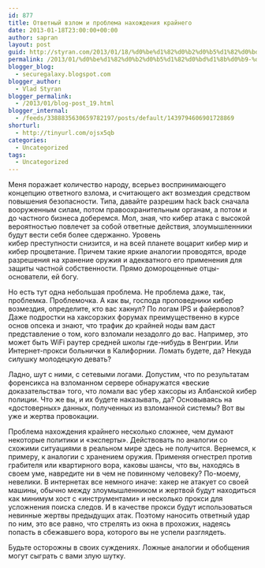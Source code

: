 ```yaml
---
id: 877
title: Ответный взлом и проблема нахождения крайнего
date: 2013-01-18T23:00:00+00:00
author: sapran
layout: post
guid: http://styran.com/2013/01/18/%d0%be%d1%82%d0%b2%d0%b5%d1%82%d0%bd%d1%8b%d0%b9-%d0%b2%d0%b7%d0%bb%d0%be%d0%bc-%d0%b8-%d0%bf%d1%80%d0%be%d0%b1%d0%bb%d0%b5%d0%bc%d0%b0-%d0%bd%d0%b0%d1%85%d0%be%d0%b6%d0%b4%d0%b5%d0%bd%d0%b8%d1%8f/
permalink: /2013/01/%d0%be%d1%82%d0%b2%d0%b5%d1%82%d0%bd%d1%8b%d0%b9-%d0%b2%d0%b7%d0%bb%d0%be%d0%bc-%d0%b8-%d0%bf%d1%80%d0%be%d0%b1%d0%bb%d0%b5%d0%bc%d0%b0-%d0%bd%d0%b0%d1%85%d0%be%d0%b6%d0%b4%d0%b5%d0%bd%d0%b8%d1%8f/
blogger_blog:
  - securegalaxy.blogspot.com
blogger_author:
  - Vlad Styran
blogger_permalink:
  - /2013/01/blog-post_19.html
blogger_internal:
  - /feeds/3388835630659782197/posts/default/1439794606901728869
shorturl:
  - http://tinyurl.com/ojsx5qb
categories:
  - Uncategorized
tags:
  - Uncategorized
---
```

Меня поражает количество народу, всерьез воспринимающего концепцию ответного взлома, и&nbsp;считающего&nbsp;акт возмездия средством повышения безопасности. Типа, давайте разрешим hack back сначала вооруженным силам, потом правоохранительным органам, а потом и до частного бизнеса доберемся. Мол, зная, что кибер атака с высокой вероятностью повлечет за собой ответные действия, злоумышленники будут вести себя более сдержанно. Уровень кибер&nbsp;преступности&nbsp;снизится, и на всей планете воцарит кибер мир и кибер процветание. Причем такие яркие аналогии проводятся, вроде разрешения на хранение оружия и адекватного его&nbsp;применения&nbsp;для защиты частной собственности. Прямо доморощенные отцы-основатели, ей богу.

Но есть тут одна небольшая проблема. Не проблема даже, так, проблемка. Проблемочка. А как вы, господа проповедники кибер возмездия, определите, кто вас хакнул? По логам IPS и файерволов? Даже подростки на хаксорзких форумах&nbsp;преимущественно&nbsp;в курсе основ опсека и знают, что трафик до крайней ноды вам даст представление о том, кого взломали незадолго до вас. Например, это может быть WiFi раутер средней школы где-нибудь в Венгрии. Или Интернет-прокси больнички в Калифорнии. Ломать будете, да? Некуда силушку молодецкую девать?

Ладно, шут с ними, с сетевыми логами. Допустим, что по результатам форенсикса на&nbsp;взломанном&nbsp;сервере обнаружатся &#171;веские доказательства&#187; того, что ломали вас убер хаксоры из Албанской кибер полиции. Что же вы, и их будете наказывать, да? Основываясь на &#171;достоверных&#187; данных, полученных из взломанной системы? Вот вы уже и жертва провокации.

Проблема нахождения крайнего несколько сложнее, чем думают некоторые политики и &#171;эксперты&#187;.&nbsp;Действовать&nbsp;по аналогии со схожими ситуациями в реальном мире здесь не получится. Вернемся, к примеру, к аналогии с хранением оружия. Применяя огнестрел против грабителя или&nbsp;квартирного&nbsp;вора, каковы шансы, что вы, находясь в своем уме, навредите ни в чем не повинному человеку? По-моему, невелики. В интернетах все немного иначе: хакер не атакует со своей машины, обычно между злоумышленником и жертвой будут находиться как минимум хост с &#171;инструментами&#187; и несколько прокси для усложнения поиска следов. И в качестве прокси будут использоваться невинные жертвы предыдущих атак. Поэтому наносить ответный удар по ним, это все равно, что стрелять из окна в прохожих, надеясь попасть в сбежавшего вора, которого вы не успели разглядеть.

Будьте осторожны в своих суждениях. Ложные аналогии и обобщения могут сыграть с вами злую шутку.

<div class="addtoany_share_save_container addtoany_content_bottom">
  <div class="a2a_kit a2a_kit_size_32 addtoany_list a2a_target" id="wpa2a_261">
    <a class="a2a_button_facebook" href="http://www.addtoany.com/add_to/facebook?linkurl=https%3A%2F%2Fblog.styran.com%2F2013%2F01%2F%25d0%25be%25d1%2582%25d0%25b2%25d0%25b5%25d1%2582%25d0%25bd%25d1%258b%25d0%25b9-%25d0%25b2%25d0%25b7%25d0%25bb%25d0%25be%25d0%25bc-%25d0%25b8-%25d0%25bf%25d1%2580%25d0%25be%25d0%25b1%25d0%25bb%25d0%25b5%25d0%25bc%25d0%25b0-%25d0%25bd%25d0%25b0%25d1%2585%25d0%25be%25d0%25b6%25d0%25b4%25d0%25b5%25d0%25bd%25d0%25b8%25d1%258f%2F&linkname=%D0%9E%D1%82%D0%B2%D0%B5%D1%82%D0%BD%D1%8B%D0%B9%20%D0%B2%D0%B7%D0%BB%D0%BE%D0%BC%20%D0%B8%20%D0%BF%D1%80%D0%BE%D0%B1%D0%BB%D0%B5%D0%BC%D0%B0%20%D0%BD%D0%B0%D1%85%D0%BE%D0%B6%D0%B4%D0%B5%D0%BD%D0%B8%D1%8F%20%D0%BA%D1%80%D0%B0%D0%B9%D0%BD%D0%B5%D0%B3%D0%BE" title="Facebook" rel="nofollow" target="_blank"></a><a class="a2a_button_twitter" href="http://www.addtoany.com/add_to/twitter?linkurl=https%3A%2F%2Fblog.styran.com%2F2013%2F01%2F%25d0%25be%25d1%2582%25d0%25b2%25d0%25b5%25d1%2582%25d0%25bd%25d1%258b%25d0%25b9-%25d0%25b2%25d0%25b7%25d0%25bb%25d0%25be%25d0%25bc-%25d0%25b8-%25d0%25bf%25d1%2580%25d0%25be%25d0%25b1%25d0%25bb%25d0%25b5%25d0%25bc%25d0%25b0-%25d0%25bd%25d0%25b0%25d1%2585%25d0%25be%25d0%25b6%25d0%25b4%25d0%25b5%25d0%25bd%25d0%25b8%25d1%258f%2F&linkname=%D0%9E%D1%82%D0%B2%D0%B5%D1%82%D0%BD%D1%8B%D0%B9%20%D0%B2%D0%B7%D0%BB%D0%BE%D0%BC%20%D0%B8%20%D0%BF%D1%80%D0%BE%D0%B1%D0%BB%D0%B5%D0%BC%D0%B0%20%D0%BD%D0%B0%D1%85%D0%BE%D0%B6%D0%B4%D0%B5%D0%BD%D0%B8%D1%8F%20%D0%BA%D1%80%D0%B0%D0%B9%D0%BD%D0%B5%D0%B3%D0%BE" title="Twitter" rel="nofollow" target="_blank"></a><a class="a2a_button_google_plus" href="http://www.addtoany.com/add_to/google_plus?linkurl=https%3A%2F%2Fblog.styran.com%2F2013%2F01%2F%25d0%25be%25d1%2582%25d0%25b2%25d0%25b5%25d1%2582%25d0%25bd%25d1%258b%25d0%25b9-%25d0%25b2%25d0%25b7%25d0%25bb%25d0%25be%25d0%25bc-%25d0%25b8-%25d0%25bf%25d1%2580%25d0%25be%25d0%25b1%25d0%25bb%25d0%25b5%25d0%25bc%25d0%25b0-%25d0%25bd%25d0%25b0%25d1%2585%25d0%25be%25d0%25b6%25d0%25b4%25d0%25b5%25d0%25bd%25d0%25b8%25d1%258f%2F&linkname=%D0%9E%D1%82%D0%B2%D0%B5%D1%82%D0%BD%D1%8B%D0%B9%20%D0%B2%D0%B7%D0%BB%D0%BE%D0%BC%20%D0%B8%20%D0%BF%D1%80%D0%BE%D0%B1%D0%BB%D0%B5%D0%BC%D0%B0%20%D0%BD%D0%B0%D1%85%D0%BE%D0%B6%D0%B4%D0%B5%D0%BD%D0%B8%D1%8F%20%D0%BA%D1%80%D0%B0%D0%B9%D0%BD%D0%B5%D0%B3%D0%BE" title="Google+" rel="nofollow" target="_blank"></a><a class="a2a_button_linkedin" href="http://www.addtoany.com/add_to/linkedin?linkurl=https%3A%2F%2Fblog.styran.com%2F2013%2F01%2F%25d0%25be%25d1%2582%25d0%25b2%25d0%25b5%25d1%2582%25d0%25bd%25d1%258b%25d0%25b9-%25d0%25b2%25d0%25b7%25d0%25bb%25d0%25be%25d0%25bc-%25d0%25b8-%25d0%25bf%25d1%2580%25d0%25be%25d0%25b1%25d0%25bb%25d0%25b5%25d0%25bc%25d0%25b0-%25d0%25bd%25d0%25b0%25d1%2585%25d0%25be%25d0%25b6%25d0%25b4%25d0%25b5%25d0%25bd%25d0%25b8%25d1%258f%2F&linkname=%D0%9E%D1%82%D0%B2%D0%B5%D1%82%D0%BD%D1%8B%D0%B9%20%D0%B2%D0%B7%D0%BB%D0%BE%D0%BC%20%D0%B8%20%D0%BF%D1%80%D0%BE%D0%B1%D0%BB%D0%B5%D0%BC%D0%B0%20%D0%BD%D0%B0%D1%85%D0%BE%D0%B6%D0%B4%D0%B5%D0%BD%D0%B8%D1%8F%20%D0%BA%D1%80%D0%B0%D0%B9%D0%BD%D0%B5%D0%B3%D0%BE" title="LinkedIn" rel="nofollow" target="_blank"></a><a class="a2a_dd addtoany_share_save" href="https://www.addtoany.com/share"></a>
  </div>
</div>